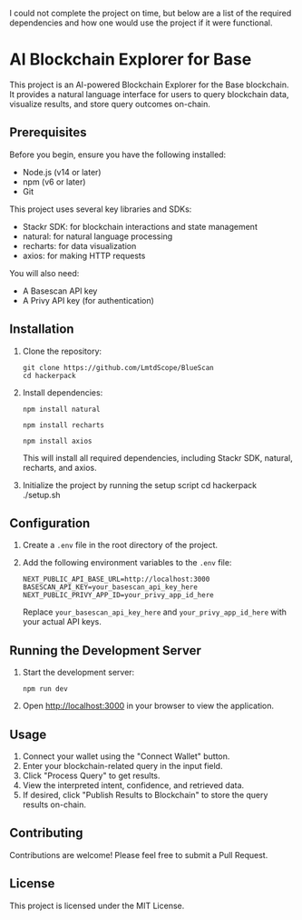 I could not complete the project on time, but below are a list of the required dependencies and how one would use the project if it were functional.

# AI Blockchain Explorer for Base

This project is an AI-powered Blockchain Explorer for the Base blockchain. It provides a natural language interface for users to query blockchain data, visualize results, and store query outcomes on-chain.

## Prerequisites

Before you begin, ensure you have the following installed:

- Node.js (v14 or later)
- npm (v6 or later)
- Git

This project uses several key libraries and SDKs:

- Stackr SDK: for blockchain interactions and state management
- natural: for natural language processing
- recharts: for data visualization
- axios: for making HTTP requests

You will also need:

- A Basescan API key
- A Privy API key (for authentication)

## Installation

1. Clone the repository:

   ```
   git clone https://github.com/LmtdScope/BlueScan
   cd hackerpack
   ```

2. Install dependencies:

   ```
   npm install natural

   npm install recharts

   npm install axios
   ```

   This will install all required dependencies, including Stackr SDK, natural, recharts, and axios.

3. Initialize the project by running the setup script
   cd hackerpack
   ./setup.sh

## Configuration

1. Create a `.env` file in the root directory of the project.

2. Add the following environment variables to the `.env` file:

   ```
   NEXT_PUBLIC_API_BASE_URL=http://localhost:3000
   BASESCAN_API_KEY=your_basescan_api_key_here
   NEXT_PUBLIC_PRIVY_APP_ID=your_privy_app_id_here
   ```

   Replace `your_basescan_api_key_here` and `your_privy_app_id_here` with your actual API keys.

## Running the Development Server

1. Start the development server:

   ```
   npm run dev
   ```

2. Open [http://localhost:3000](http://localhost:3000) in your browser to view the application.

## Usage

1. Connect your wallet using the "Connect Wallet" button.
2. Enter your blockchain-related query in the input field.
3. Click "Process Query" to get results.
4. View the interpreted intent, confidence, and retrieved data.
5. If desired, click "Publish Results to Blockchain" to store the query results on-chain.

## Contributing

Contributions are welcome! Please feel free to submit a Pull Request.

## License

This project is licensed under the MIT License.
